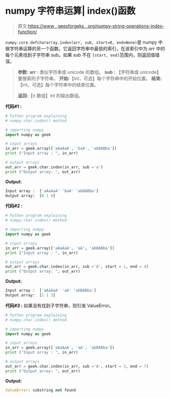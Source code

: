 # numpy 字符串运算| index()函数

> 原文:[https://www . geesforgeks . org/numpy-string-operations-index-function/](https://www.geeksforgeeks.org/numpy-string-operations-index-function/)

`numpy.core.defchararray.index(arr, sub, start=0, end=None)`是 numpy 中做字符串运算的另一个函数。它返回字符串中最低的索引，在该索引中为 *arr* 中的每个元素找到子字符串 sub。如果 sub 不在 `[start, end]`范围内，则返回值错误。

> **参数:**
> **arr :** 类似字符串或 unicode 的数组。
> **sub :** 【字符串或 unicode】要搜索的子字符串。
> **开始:**【int，可选】每个字符串中的开始位置。
> **结束:**【int，可选】每个字符串中的结束位置。
> 
> **返回:**【n 数组】int 的输出数组。

**代码#1 :**

```py
# Python program explaining
# numpy.char.index() method 

# importing numpy 
import numpy as geek

# input arrays  
in_arr = geek.array(['aAaAaA', 'baA', 'abBABba'])
print ("Input array : ", in_arr) 

# output arrays 
out_arr = geek.char.index(in_arr, sub ='a')
print ("Output array: ", out_arr) 
```

**Output:**

```py
Input array :  ['aAaAaA' 'baA' 'abBABba']
Output array:  [0 1 0]

```

**代码#2 :**

```py
# Python program explaining
# numpy.char.index() method 

# importing numpy 
import numpy as geek

# input arrays  
in_arr = geek.array(['aAaAaA', 'aA', 'abBABba'])
print ("Input array : ", in_arr) 

# output arrays 
out_arr = geek.char.index(in_arr, sub ='A', start = 1, end = 4)
print ("Output array: ", out_arr) 
```

**Output:**

```py
Input array :  ['aAaAaA' 'aA' 'abBABba']
Output array:  [1 1 3]

```

**代码#3 :** 如果没有找到子字符串，则引发 ValueError。

```py
# Python program explaining
# numpy.char.index() method 

# importing numpy 
import numpy as geek

# input arrays  
in_arr = geek.array(['aAaAaA', 'aA', 'abBABba'])
print ("Input array : ", in_arr) 

# output arrays 
out_arr = geek.char.index(in_arr, sub ='A', start = 3, end = 7)
print ("Output array: ", out_arr) 
```

**Output:**

```py
ValueError: substring not found

```